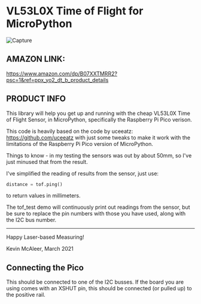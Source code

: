 # VL53L0X Time of Flight for MicroPython

![Capture](https://user-images.githubusercontent.com/34151610/144732354-e2a8dc49-3b44-40a9-8efb-bd95bab4da57.JPG)

## AMAZON LINK:
https://www.amazon.com/dp/B07XXTMRR2?psc=1&ref=ppx_yo2_dt_b_product_details

## PRODUCT INFO

This library will help you get up and running with the cheap VL53L0X Time of Flight Sensor, in MicroPython, specifically the Raspberry Pi Pico verison.

This code is heavily based on the code by uceeatz: <https://github.com/uceeatz> with just some tweaks to make it work with the limitations of the Raspberry Pi Pico version of MicroPython.

Things to know - in my testing the sensors was out by about 50mm, so I've just minused that from the result.

I've simplified the reading of results from the sensor, just use:

``` python
distance = tof.ping()
```
to return values in millimeters.

The tof_test demo will continuously print out readings from the sensor, but be sure to replace the pin numbers with those you have used, along with the I2C bus number.

---

Happy Laser-based Measuring!

Kevin McAleer, 
March 2021

## Connecting the Pico

This should be connected to one of the I2C busses. If the board you are using comes with an XSHUT pin,
this should be connected (or pulled up) to the positive rail.
